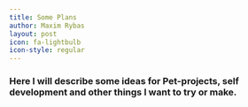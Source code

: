 ```yaml
---
title: Some Plans
author: Maxim Rybas
layout: post
icon: fa-lightbulb
icon-style: regular
---
```


### Here I will describe some ideas for Pet-projects, self development and other things I want to try or make. 